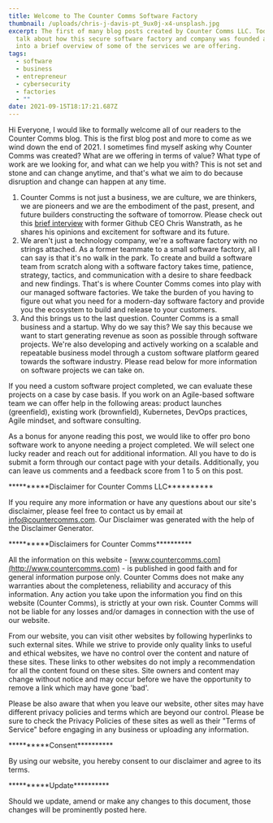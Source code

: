 ```yaml
---
title: Welcome to The Counter Comms Software Factory
thumbnail: /uploads/chris-j-davis-pt_9ux0j-x4-unsplash.jpg
excerpt: The first of many blog posts created by Counter Comms LLC. Today we
  talk about how this secure software factory and company was founded and dive
  into a brief overview of some of the services we are offering.
tags:
  - software
  - business
  - entrepreneur
  - cybersecurity
  - factories
  - ""
date: 2021-09-15T18:17:21.687Z
---
```

Hi Everyone, I would like to formally welcome all of our readers to the Counter Comms blog. This is the first blog post and more to come as we wind down the end of 2021. I sometimes find myself asking why Counter Comms was created? What are we offering in terms of value? What type of work are we looking for, and what can we help you with? This is not set and stone and can change anytime, and that's what we aim to do because disruption and change can happen at any time.

1. Counter Comms is not just a business, we are culture, we are thinkers, we are pioneers and we are the embodiment of the past, present, and future builders constructing the software of tomorrow. Please check out this [brief interview](https://www.youtube.com/watch?v=u2-c0NlskhA) with former Github CEO Chris Wanstrath, as he shares his opinions and excitement for software and its future.
2. We aren't just a technology company, we're a software factory with no strings attached. As a former teammate to a small software factory, all I can say is that it's no walk in the park. To create and build a software team from scratch along with a software factory takes time, patience, strategy, tactics, and communication with a desire to share feedback and new findings. That's is where Counter Comms comes into play with our managed software factories. We take the burden of you having to figure out what you need for a modern-day software factory and provide you the ecosystem to build and release to your customers.
3. And this brings us to the last question. Counter Comms is a small business and a startup. Why do we say this? We say this because we want to start generating revenue as soon as possible through software projects. We're also developing and actively working on a scalable and repeatable business model through a custom software platform geared towards the software industry. Please read below for more information on software projects we can take on.

If you need a custom software project completed, we can evaluate these projects on a case by case basis. If you work on an Agile-based software team we can offer help in the following areas: product launches (greenfield), existing work (brownfield), Kubernetes, DevOps practices, Agile mindset, and software consulting.

As a bonus for anyone reading this post, we would like to offer pro bono software work to anyone needing a project completed. We will select one lucky reader and reach out for additional information. All you have to do is submit a form through our contact page with your details. Additionally, you can leave us comments and a feedback score from 1 to 5 on this post.

\*\*\*\*\*\*\*\*\*\*Disclaimer for Counter Comms LLC\*\*\*\*\*\*\*\*\*\*

If you require any more information or have any questions about our site's disclaimer, please feel free to contact us by email at info@countercomms.com. Our Disclaimer was generated with the help of the Disclaimer Generator.

\*\*\*\*\*\*\*\*\*\*Disclaimers for Counter Comms\*\*\*\*\*\*\*\*\*\*

All the information on this website - [www.countercomms.com](http://www.countercomms.com) - is published in good faith and for general information purpose only. Counter Comms does not make any warranties about the completeness, reliability and accuracy of this information. Any action you take upon the information you find on this website (Counter Comms), is strictly at your own risk. Counter Comms will not be liable for any losses and/or damages in connection with the use of our website.

From our website, you can visit other websites by following hyperlinks to such external sites. While we strive to provide only quality links to useful and ethical websites, we have no control over the content and nature of these sites. These links to other websites do not imply a recommendation for all the content found on these sites. Site owners and content may change without notice and may occur before we have the opportunity to remove a link which may have gone 'bad'.

Please be also aware that when you leave our website, other sites may have different privacy policies and terms which are beyond our control. Please be sure to check the Privacy Policies of these sites as well as their "Terms of Service" before engaging in any business or uploading any information.

\*\*\*\*\*\*\*\*\*\*Consent\*\*\*\*\*\*\*\*\*\*

By using our website, you hereby consent to our disclaimer and agree to its terms.

\*\*\*\*\*\*\*\*\*\*Update\*\*\*\*\*\*\*\*\*\*

Should we update, amend or make any changes to this document, those changes will be prominently posted here.
